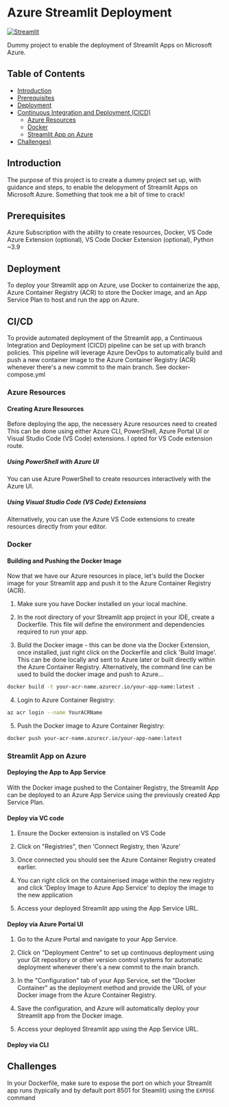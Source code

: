 
# Azure Streamlit Deployment

[![Streamlit](https://img.shields.io/badge/built%20with-Streamlit-09a5d6.svg)](https://www.streamlit.io/)

 Dummy project to enable the deployment of Streamlit Apps on Microsoft Azure.

## Table of Contents

- [Introduction](#introduction)
- [Prerequisites](#prerequisites)
- [Deployment](#deployment)
- [Continuous Integration and Deployment (CICD)](#continuous-integration-and-deployment-cicd)
  - [Azure Resources](#azure-resources)
  - [Docker](#docker)
  - [Streamlit App on Azure](#streamlit-app-on-azure)
- [Challenges)](#Challenges)

## Introduction

The purpose of this project is to create a dummy project set up, with guidance and steps, to enable the delopyment of Streamlit Apps on Microsoft Azure. Something that took me a bit of time to crack!

## Prerequisites

Azure Subscription with the ability to create resources, Docker, VS Code Azure Extension (optional), VS Code Docker Extension (optional), Python ~3.9

## Deployment

To deploy your Streamlit app on Azure, use Docker to containerize the app, Azure Container Registry (ACR) to store the Docker image, and an App Service Plan to host and run the app on Azure.

## CI/CD
To provide automated deployment of the Streamlit app, a Continuous Integration and Deployment (CICD) pipeline can be set up with branch policies. This pipeline will leverage Azure DevOps to automatically build and push a new container image to the Azure Container Registry (ACR) whenever there's a new commit to the main branch. See docker-compose.yml

### Azure Resources

#### Creating Azure Resources

Before deploying the app, the necessery Azure resources need to created This can be done using either Azure CLI, PowerShell, Azure Portal UI or Visual Studio Code (VS Code) extensions. I opted for VS Code extension route. 

##### Using PowerShell with Azure UI

You can use Azure PowerShell to create resources interactively with the Azure UI. 

##### Using Visual Studio Code (VS Code) Extensions

Alternatively, you can use the Azure VS Code extensions to create resources directly from your editor.

### Docker

#### Building and Pushing the Docker Image

Now that we have our Azure resources in place, let's build the Docker image for your Streamlit app and push it to the Azure Container Registry (ACR).

1. Make sure you have Docker installed on your local machine.

2. In the root directory of your Streamlit app project in your IDE, create a Dockerfile. This file will define the environment and dependencies required to run your app.

3. Build the Docker image - this can be done via the Docker Extension, once installed, just right click on the Dockerfile and click 'Build Image'. This can be done locally and sent to Azure later or built directly within the Azure Container Registry. Alternatively, the command line can be used to build the docker image and push to Azure...

```bash
docker build -t your-acr-name.azurecr.io/your-app-name:latest .
```

4. Login to Azure Container Registry:
```bash
az acr login --name YourACRName
```

5. Push the Docker image to Azure Container Registry:
```bash
docker push your-acr-name.azurecr.io/your-app-name:latest
```

### Streamlit App on Azure

#### Deploying the App to App Service

With the Docker image pushed to the Container Registry, the Streamlit App can be deployed to an Azure App Service using the previously created App Service Plan. 

#### Deploy via VC code

1. Ensure the Docker extension is installed on VS Code

2. Click on "Registries", then 'Connect Registry, then 'Azure'
   
4. Once connected you should see the Azure Container Registry created earlier.

5. You can right click on the containerised image within the new registry and click 'Deploy Image to Azure App Service' to deploy the image to the new application

6. Access your deployed Streamlit app using the App Service URL.

#### Deploy via Azure Portal UI

1. Go to the Azure Portal and navigate to your App Service.

2. Click on "Deployment Centre" to set up continuous deployment using your Git repository or other version control systems for automatic deployment whenever there's a new commit to the main branch.

3. In the "Configuration" tab of your App Service, set the "Docker Container" as the deployment method and provide the URL of your Docker image from the Azure Container Registry.

4. Save the configuration, and Azure will automatically deploy your Streamlit app from the Docker image.

5. Access your deployed Streamlit app using the App Service URL.

#### Deploy via CLI

## Challenges
In your Dockerfile, make sure to expose the port on which your Streamlit app runs (typically and by default port 8501 for Steamlit) using the `EXPOSE` command


